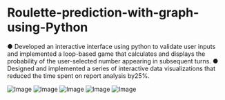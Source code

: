 # Roulette-prediction-with-graph-using-Python
● Developed an interactive interface using python to validate user inputs and implemented a loop-based game that calculates and displays the probability of the user-selected number appearing in subsequent turns.
● Designed and implemented a series of interactive data visualizations that reduced the time spent on report analysis by25%.



![Image](https://github.com/user-attachments/assets/e48fac88-b742-4ff4-8d9a-00634b658854)
![Image](https://github.com/user-attachments/assets/e99ab361-2e59-492b-a45c-446148212f9e)
![Image](https://github.com/user-attachments/assets/0522f349-4a20-4511-b3f4-b25b44e6514f)
![Image](https://github.com/user-attachments/assets/0e159e0d-a82b-4b1e-bfa4-62e92dc9d32d)
![Image](https://github.com/user-attachments/assets/a177c177-7f65-4c2f-830b-2aac174b1146)
